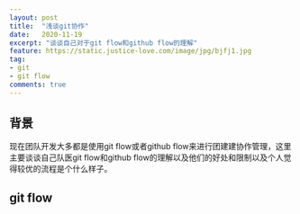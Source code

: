```yaml
---
layout: post
title:  "浅谈git协作"
date:   2020-11-19
excerpt: "谈谈自己对于git flow和github flow的理解"
feature: https://static.justice-love.com/image/jpg/bjfj1.jpg
tag:
- git
- git flow
comments: true
---
```

## 背景

现在团队开发大多都是使用git flow或者github flow来进行团建建协作管理，这里主要谈谈自己队医git flow和github flow的理解以及他们的好处和限制以及个人觉得较优的流程是个什么样子。

## git flow

